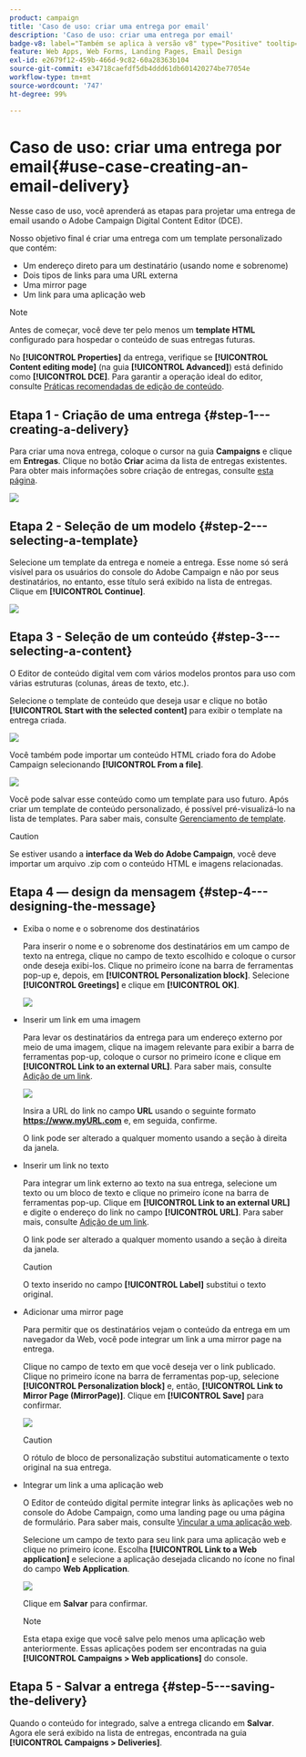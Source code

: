 ```yaml
---
product: campaign
title: 'Caso de uso: criar uma entrega por email'
description: 'Caso de uso: criar uma entrega por email'
badge-v8: label="Também se aplica à versão v8" type="Positive" tooltip="Também se aplica ao Campaign v8"
feature: Web Apps, Web Forms, Landing Pages, Email Design
exl-id: e2679f12-459b-466d-9c82-60a28363b104
source-git-commit: e34718caefdf5db4ddd61db601420274be77054e
workflow-type: tm+mt
source-wordcount: '747'
ht-degree: 99%

---
```


# Caso de uso: criar uma entrega por email{#use-case-creating-an-email-delivery}



Nesse caso de uso, você aprenderá as etapas para projetar uma entrega de email usando o Adobe Campaign Digital Content Editor (DCE).

Nosso objetivo final é criar uma entrega com um template personalizado que contém:

* Um endereço direto para um destinatário (usando nome e sobrenome)
* Dois tipos de links para uma URL externa
* Uma mirror page
* Um link para uma aplicação web

>[!NOTE]
>
>Antes de começar, você deve ter pelo menos um **template HTML** configurado para hospedar o conteúdo de suas entregas futuras.
>
>No **[!UICONTROL Properties]** da entrega, verifique se **[!UICONTROL Content editing mode]** (na guia **[!UICONTROL Advanced]**) está definido como **[!UICONTROL DCE]**. Para garantir a operação ideal do editor, consulte [Práticas recomendadas de edição de conteúdo](content-editing-best-practices.md).

## Etapa 1 - Criação de uma entrega {#step-1---creating-a-delivery}

Para criar uma nova entrega, coloque o cursor na guia **Campaigns** e clique em **Entregas**. Clique no botão **Criar** acima da lista de entregas existentes. Para obter mais informações sobre criação de entregas, consulte [esta página](../../delivery/using/about-email-channel.md).

![](assets/delivery_step_1.png)

## Etapa 2 - Seleção de um modelo {#step-2---selecting-a-template}

Selecione um template da entrega e nomeie a entrega. Esse nome só será visível para os usuários do console do Adobe Campaign e não por seus destinatários, no entanto, esse título será exibido na lista de entregas. Clique em **[!UICONTROL Continue]**.

![](assets/dce_delivery_model.png)

## Etapa 3 - Seleção de um conteúdo {#step-3---selecting-a-content}

O Editor de conteúdo digital vem com vários modelos prontos para uso com várias estruturas (colunas, áreas de texto, etc.).

Selecione o template de conteúdo que deseja usar e clique no botão **[!UICONTROL Start with the selected content]** para exibir o template na entrega criada.

![](assets/dce_select_model.png)

Você também pode importar um conteúdo HTML criado fora do Adobe Campaign selecionando **[!UICONTROL From a file]**.

![](assets/dce_select_from_file_template.png)

Você pode salvar esse conteúdo como um template para uso futuro. Após criar um template de conteúdo personalizado, é possível pré-visualizá-lo na lista de templates. Para saber mais, consulte [Gerenciamento de template](template-management.md).

>[!CAUTION]
>
>Se estiver usando a **interface da Web do Adobe Campaign**, você deve importar um arquivo .zip com o conteúdo HTML e imagens relacionadas.

## Etapa 4 — design da mensagem {#step-4---designing-the-message}

* Exiba o nome e o sobrenome dos destinatários

  Para inserir o nome e o sobrenome dos destinatários em um campo de texto na entrega, clique no campo de texto escolhido e coloque o cursor onde deseja exibi-los. Clique no primeiro ícone na barra de ferramentas pop-up e, depois, em **[!UICONTROL Personalization block]**. Selecione **[!UICONTROL Greetings]** e clique em **[!UICONTROL OK]**.

  ![](assets/dce_personalizationblock_greetings.png)

* Inserir um link em uma imagem

  Para levar os destinatários da entrega para um endereço externo por meio de uma imagem, clique na imagem relevante para exibir a barra de ferramentas pop-up, coloque o cursor no primeiro ícone e clique em **[!UICONTROL Link to an external URL]**. Para saber mais, consulte [Adição de um link](editing-content.md#adding-a-link).

  ![](assets/dce_externalpage.png)

  Insira a URL do link no campo **URL** usando o seguinte formato **https://www.myURL.com** e, em seguida, confirme.

  O link pode ser alterado a qualquer momento usando a seção à direita da janela.

* Inserir um link no texto

  Para integrar um link externo ao texto na sua entrega, selecione um texto ou um bloco de texto e clique no primeiro ícone na barra de ferramentas pop-up. Clique em **[!UICONTROL Link to an external URL]** e digite o endereço do link no campo **[!UICONTROL URL]**. Para saber mais, consulte [Adição de um link](editing-content.md#adding-a-link).

  O link pode ser alterado a qualquer momento usando a seção à direita da janela.

  >[!CAUTION]
  >
  >O texto inserido no campo **[!UICONTROL Label]** substitui o texto original.

* Adicionar uma mirror page

  Para permitir que os destinatários vejam o conteúdo da entrega em um navegador da Web, você pode integrar um link a uma mirror page na entrega.

  Clique no campo de texto em que você deseja ver o link publicado. Clique no primeiro ícone na barra de ferramentas pop-up, selecione **[!UICONTROL Personalization block]** e, então, **[!UICONTROL Link to Mirror Page (MirrorPage)]**. Clique em **[!UICONTROL Save]** para confirmar.

  ![](assets/dce_mirrorpage.png)

  >[!CAUTION]
  >
  >O rótulo de bloco de personalização substitui automaticamente o texto original na sua entrega.

* Integrar um link a uma aplicação web

  O Editor de conteúdo digital permite integrar links às aplicações web no console do Adobe Campaign, como uma landing page ou uma página de formulário. Para saber mais, consulte [Vincular a uma aplicação web](editing-content.md#link-to-a-web-application).

  Selecione um campo de texto para seu link para uma aplicação web e clique no primeiro ícone. Escolha **[!UICONTROL Link to a Web application]** e selecione a aplicação desejada clicando no ícone no final do campo **Web Application**.

  ![](assets/dce_webapp.png)

  Clique em **Salvar** para confirmar.

  >[!NOTE]
  >
  >Esta etapa exige que você salve pelo menos uma aplicação web anteriormente. Essas aplicações podem ser encontradas na guia **[!UICONTROL Campaigns > Web applications]** do console.

## Etapa 5 - Salvar a entrega {#step-5---saving-the-delivery}

Quando o conteúdo for integrado, salve a entrega clicando em **Salvar**. Agora ele será exibido na lista de entregas, encontrada na guia **[!UICONTROL Campaigns > Deliveries]**.
